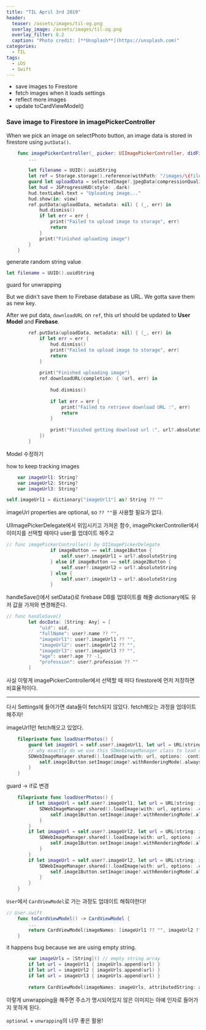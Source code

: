 ```yaml
---
title: "TIL April 3rd 2019"
header:
  teaser: /assets/images/til-og.png
  overlay_image: /assets/images/til-og.png
  overlay_filter: 0.2
  caption: "Photo credit: [**Unsplash**](https://unsplash.com)"
categories:
  - TIL
tags:
  - iOS
  - Swift
---
```




- save images to Firestore
- fetch images when it loads settings
- reflect more images
- update toCardViewModel()



### Save image to Firestore in imagePickerController

When we pick an image on selectPhoto button, an image data is stored in firestore using `putData()`.

```swift
    func imagePickerController(_ picker: UIImagePickerController, didFinishPickingMediaWithInfo info: [UIImagePickerController.InfoKey : Any]) {
        ...
        
        let filename = UUID().uuidString
        let ref = Storage.storage().reference(withPath: "/images/\(filename)")
        guard let uploadData = selectedImage?.jpegData(compressionQuality: 0.75) else { return }
        let hud = JGProgressHUD(style: .dark)
        hud.textLabel.text = "Uploading image..."
        hud.show(in: view)
        ref.putData(uploadData, metadata: nil) { (_, err) in
            hud.dismiss()
            if let err = err {
                print("Failed to upload image to storage", err)
                return
            }
            print("Finished uploading image")
        }
    }
```



generate random string value

```swift
let filename = UUID().uuidString
```

guard for unwrapping



But we didn't save them to Firebase database as URL. We gotta save them as new key.

After we put data, `downloadURL` on `ref`, this url should be updated to **User Model** and **Firebase**.

```swift
        ref.putData(uploadData, metadata: nil) { (_, err) in
            if let err = err {
                hud.dismiss()
                print("Failed to upload image to storage", err)
                return
            }
            
            print("Finished uploading image")
            ref.downloadURL(completion: { (url, err) in
                
                hud.dismiss()
                
                if let err = err {
                    print("Failed to retrieve download URL :", err)
                    return
                }
                
                print("Finished getting download url :", url?.absoluteString ?? "")
            })
        }
```



Model 수정하기

how to keep tracking images

````swift
    var imageUrl1: String?
    var imageUrl2: String?
    var imageUrl3: String?
````



```swift
self.imageUrl1 = dictionary["imageUrl1"] as? String ?? ""
```

imageUrl properties are optional, so `?? ""`을 사용할 필요가 없다.



UIImagePickerDelegate에서 위임시키고 가져온 함수, imagePickerController에서 이미지를 선택할 때마다 user를 업데이트 해주고

```swift
// func imagePickerController() by UIImagePickerDelegate
                if imageButton == self.image1Button {
                    self.user?.imageUrl1 = url?.absoluteString
                } else if imageButton == self.image2Button {
                    self.user?.imageUrl2 = url?.absoluteString
                } else {
                    self.user?.imageUrl3 = url?.absoluteString
                }
```



handleSave()에서 setData()로 firebase DB를 업데이트를 해줄 dictionary에도 유저 값을 가져와 변경해준다.

```swift
// func handleSave()
        let docData: [String: Any] = [
            "uid": uid,
            "fullName": user?.name ?? "",
            "imageUrl1": user?.imageUrl1 ?? "",
            "imageUrl2": user?.imageUrl2 ?? "",
            "imageUrl3": user?.imageUrl3 ?? "",
            "age": user?.age ?? -1,
            "profession": user?.profession ?? ""
        ]
```



사실 이렇게 imagePickerController에서 선택할 때 마다 firestore에 먼저 저장하면 비효율적이다.

---



다시 Settings에 들어가면 data들이 fetch되지 않았다. fetch해오는 과정을 업데이트 해주자!

imageUrl1만 fetch해오고 있었다.

```swift
    fileprivate func loadUserPhotos() {
        guard let imageUrl = self.user?.imageUrl1, let url = URL(string: imageUrl) else { return }
        // why exactly do we use this SDWebImageManager class to load our images?
        SDWebImageManager.shared().loadImage(with: url, options: .continueInBackground, progress: nil) { (image, _, _, _, _, _) in
            self.image1Button.setImage(image?.withRenderingMode(.alwaysOriginal), for: .normal)
        }
    }
```



guard -> if로 변경

```swift
    fileprivate func loadUserPhotos() {
        if let imageUrl = self.user?.imageUrl1, let url = URL(string: imageUrl) {
            SDWebImageManager.shared().loadImage(with: url, options: .continueInBackground, progress: nil) { (image, _, _, _, _, _) in
                self.image1Button.setImage(image?.withRenderingMode(.alwaysOriginal), for: .normal)
            }
        }
        if let imageUrl = self.user?.imageUrl2, let url = URL(string: imageUrl) {
            SDWebImageManager.shared().loadImage(with: url, options: .continueInBackground, progress: nil) { (image, _, _, _, _, _) in
                self.image1Button.setImage(image?.withRenderingMode(.alwaysOriginal), for: .normal)
            }
        }
        if let imageUrl = self.user?.imageUrl2, let url = URL(string: imageUrl) {
            SDWebImageManager.shared().loadImage(with: url, options: .continueInBackground, progress: nil) { (image, _, _, _, _, _) in
                self.image1Button.setImage(image?.withRenderingMode(.alwaysOriginal), for: .normal)
            }
        }
    }
```



`User`에서 `CardViewModel`로 가는 과정도 업데이트 해줘야한다!

```swift
// User.swift 
    func toCardViewModel() -> CardViewModel {
        ...
        return CardViewModel(imageNames: [imageUrl1 ?? "", imageUrl2 ?? "", imageUrl3 ?? ""], attributedString: attributedText, textAlignment: .left)
    }
```

it happens bug because we are using empty string.



```swift
        var imageUrls = [String]() // empty string array
        if let url = imageUrl1 { imageUrls.append(url) }
        if let url = imageUrl2 { imageUrls.append(url) }
        if let url = imageUrl3 { imageUrls.append(url) }
        
        return CardViewModel(imageNames: imageUrls, attributedString: attributedText, textAlignment: .left)
```

이렇게 unwrapping을 해주면 주소가 명시되어있지 않은 이미지는 아예 인자로 들어가지 못하게 된다.

`optional` + `unwrapping`의 너무 좋은 활용!

